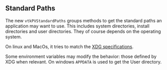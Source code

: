 ## Standard Paths

The new `vtkPVStandardPaths` groups methods to get the standard paths
an application may want to use. This includes system directories, install
directories and user directories. They of course depends on the operating system.

On linux and MacOs, it tries to match the [XDG specifications](https://specifications.freedesktop.org/basedir-spec/0.8).

Some environment variables may modify the behavior: those defined by XDG when relevant.
On windows `APPDATA` is used to get the User directory.
